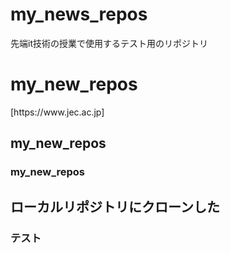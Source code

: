 # my_news_repos
先端it技術の授業で使用するテスト用のリポジトリ
<h1>my_new_repos</h1>
[https://www.jec.ac.jp]

## my_new_repos
### my_new_repos

## ローカルリポジトリにクローンした

### テスト
